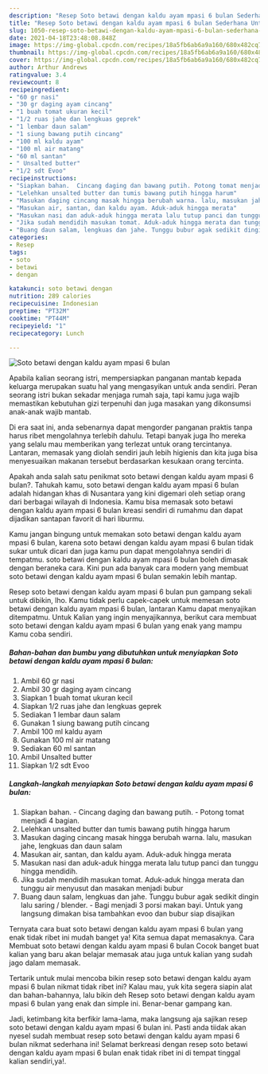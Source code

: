 ```yaml
---
description: "Resep Soto betawi dengan kaldu ayam mpasi 6 bulan Sederhana Untuk Jualan"
title: "Resep Soto betawi dengan kaldu ayam mpasi 6 bulan Sederhana Untuk Jualan"
slug: 1050-resep-soto-betawi-dengan-kaldu-ayam-mpasi-6-bulan-sederhana-untuk-jualan
date: 2021-04-18T23:48:08.848Z
image: https://img-global.cpcdn.com/recipes/18a5fb6ab6a9a160/680x482cq70/soto-betawi-dengan-kaldu-ayam-mpasi-6-bulan-foto-resep-utama.jpg
thumbnail: https://img-global.cpcdn.com/recipes/18a5fb6ab6a9a160/680x482cq70/soto-betawi-dengan-kaldu-ayam-mpasi-6-bulan-foto-resep-utama.jpg
cover: https://img-global.cpcdn.com/recipes/18a5fb6ab6a9a160/680x482cq70/soto-betawi-dengan-kaldu-ayam-mpasi-6-bulan-foto-resep-utama.jpg
author: Arthur Andrews
ratingvalue: 3.4
reviewcount: 8
recipeingredient:
- "60 gr nasi"
- "30 gr daging ayam cincang"
- "1 buah tomat ukuran kecil"
- "1/2 ruas jahe dan lengkuas geprek"
- "1 lembar daun salam"
- "1 siung bawang putih cincang"
- "100 ml kaldu ayam"
- "100 ml air matang"
- "60 ml santan"
- " Unsalted butter"
- "1/2 sdt Evoo"
recipeinstructions:
- "Siapkan bahan.  Cincang daging dan bawang putih. Potong tomat menjadi 4 bagian."
- "Lelehkan unsalted butter dan tumis bawang putih hingga harum"
- "Masukan daging cincang masak hingga berubah warna. lalu, masukan jahe, lengkuas dan daun salam"
- "Masukan air, santan, dan kaldu ayam. Aduk-aduk hingga merata"
- "Masukan nasi dan aduk-aduk hingga merata lalu tutup panci dan tunggu hingga mendidih."
- "Jika sudah mendidih masukan tomat. Aduk-aduk hingga merata dan tunggu air menyusut dan masakan menjadi bubur"
- "Buang daun salam, lengkuas dan jahe. Tunggu bubur agak sedikit dingin lalu saring / blender.  Bagi menjadi 3 porsi makan bayi. Untuk yang langsung dimakan bisa tambahkan evoo dan bubur siap disajikan"
categories:
- Resep
tags:
- soto
- betawi
- dengan

katakunci: soto betawi dengan 
nutrition: 289 calories
recipecuisine: Indonesian
preptime: "PT32M"
cooktime: "PT44M"
recipeyield: "1"
recipecategory: Lunch

---
```



![Soto betawi dengan kaldu ayam mpasi 6 bulan](https://img-global.cpcdn.com/recipes/18a5fb6ab6a9a160/680x482cq70/soto-betawi-dengan-kaldu-ayam-mpasi-6-bulan-foto-resep-utama.jpg)

Apabila kalian seorang istri, mempersiapkan panganan mantab kepada keluarga merupakan suatu hal yang mengasyikan untuk anda sendiri. Peran seorang istri bukan sekadar menjaga rumah saja, tapi kamu juga wajib memastikan kebutuhan gizi terpenuhi dan juga masakan yang dikonsumsi anak-anak wajib mantab.

Di era  saat ini, anda sebenarnya dapat mengorder panganan praktis tanpa harus ribet mengolahnya terlebih dahulu. Tetapi banyak juga lho mereka yang selalu mau memberikan yang terlezat untuk orang tercintanya. Lantaran, memasak yang diolah sendiri jauh lebih higienis dan kita juga bisa menyesuaikan makanan tersebut berdasarkan kesukaan orang tercinta. 



Apakah anda salah satu penikmat soto betawi dengan kaldu ayam mpasi 6 bulan?. Tahukah kamu, soto betawi dengan kaldu ayam mpasi 6 bulan adalah hidangan khas di Nusantara yang kini digemari oleh setiap orang dari berbagai wilayah di Indonesia. Kamu bisa memasak soto betawi dengan kaldu ayam mpasi 6 bulan kreasi sendiri di rumahmu dan dapat dijadikan santapan favorit di hari liburmu.

Kamu jangan bingung untuk memakan soto betawi dengan kaldu ayam mpasi 6 bulan, karena soto betawi dengan kaldu ayam mpasi 6 bulan tidak sukar untuk dicari dan juga kamu pun dapat mengolahnya sendiri di tempatmu. soto betawi dengan kaldu ayam mpasi 6 bulan boleh dimasak dengan beraneka cara. Kini pun ada banyak cara modern yang membuat soto betawi dengan kaldu ayam mpasi 6 bulan semakin lebih mantap.

Resep soto betawi dengan kaldu ayam mpasi 6 bulan pun gampang sekali untuk dibikin, lho. Kamu tidak perlu capek-capek untuk memesan soto betawi dengan kaldu ayam mpasi 6 bulan, lantaran Kamu dapat menyajikan ditempatmu. Untuk Kalian yang ingin menyajikannya, berikut cara membuat soto betawi dengan kaldu ayam mpasi 6 bulan yang enak yang mampu Kamu coba sendiri.

<!--inarticleads1-->

##### Bahan-bahan dan bumbu yang dibutuhkan untuk menyiapkan Soto betawi dengan kaldu ayam mpasi 6 bulan:

1. Ambil 60 gr nasi
1. Ambil 30 gr daging ayam cincang
1. Siapkan 1 buah tomat ukuran kecil
1. Siapkan 1/2 ruas jahe dan lengkuas geprek
1. Sediakan 1 lembar daun salam
1. Gunakan 1 siung bawang putih cincang
1. Ambil 100 ml kaldu ayam
1. Gunakan 100 ml air matang
1. Sediakan 60 ml santan
1. Ambil  Unsalted butter
1. Siapkan 1/2 sdt Evoo




<!--inarticleads2-->

##### Langkah-langkah menyiapkan Soto betawi dengan kaldu ayam mpasi 6 bulan:

1. Siapkan bahan.  - Cincang daging dan bawang putih. - Potong tomat menjadi 4 bagian.
1. Lelehkan unsalted butter dan tumis bawang putih hingga harum
1. Masukan daging cincang masak hingga berubah warna. lalu, masukan jahe, lengkuas dan daun salam
1. Masukan air, santan, dan kaldu ayam. Aduk-aduk hingga merata
1. Masukan nasi dan aduk-aduk hingga merata lalu tutup panci dan tunggu hingga mendidih.
1. Jika sudah mendidih masukan tomat. Aduk-aduk hingga merata dan tunggu air menyusut dan masakan menjadi bubur
1. Buang daun salam, lengkuas dan jahe. Tunggu bubur agak sedikit dingin lalu saring / blender.  - Bagi menjadi 3 porsi makan bayi. Untuk yang langsung dimakan bisa tambahkan evoo dan bubur siap disajikan




Ternyata cara buat soto betawi dengan kaldu ayam mpasi 6 bulan yang enak tidak ribet ini mudah banget ya! Kita semua dapat memasaknya. Cara Membuat soto betawi dengan kaldu ayam mpasi 6 bulan Cocok banget buat kalian yang baru akan belajar memasak atau juga untuk kalian yang sudah jago dalam memasak.

Tertarik untuk mulai mencoba bikin resep soto betawi dengan kaldu ayam mpasi 6 bulan nikmat tidak ribet ini? Kalau mau, yuk kita segera siapin alat dan bahan-bahannya, lalu bikin deh Resep soto betawi dengan kaldu ayam mpasi 6 bulan yang enak dan simple ini. Benar-benar gampang kan. 

Jadi, ketimbang kita berfikir lama-lama, maka langsung aja sajikan resep soto betawi dengan kaldu ayam mpasi 6 bulan ini. Pasti anda tiidak akan nyesel sudah membuat resep soto betawi dengan kaldu ayam mpasi 6 bulan nikmat sederhana ini! Selamat berkreasi dengan resep soto betawi dengan kaldu ayam mpasi 6 bulan enak tidak ribet ini di tempat tinggal kalian sendiri,ya!.

